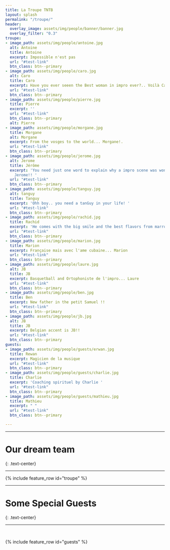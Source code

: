 ```yaml
---
title: La Troupe TNTB
layout: splash
permalink: "/troupe/"
header:
  overlay_image: assets/img/people/banner/banner.jpg
  overlay_filter: "0.3"
troupe:
- image_path: assets/img/people/antoine.jpg
  alt: Antoine
  title: Antoine
  excerpt: Impossible n'est pas
  url: "#test-link"
  btn_class: btn--primary
- image_path: assets/img/people/caro.jpg
  alt: Caro
  title: Caro
  excerpt: Have you ever seeen the Best woman in impro ever?.. Voilà Caro!
  url: "#test-link"
  btn_class: btn--primary
- image_path: assets/img/people/pierre.jpg
  title: Pierre
  excerpt: ''
  url: "#test-link"
  btn_class: btn--primary
  alt: Pierre
- image_path: assets/img/people/morgane.jpg
  title: Morgane
  alt: Morgane
  excerpt: From the vosges to the world... Morgane!.
  url: "#test-link"
  btn_class: btn--primary
- image_path: assets/img/people/jerome.jpg
  alt: Jerome
  title: Jérôme
  excerpt: 'You need just one word to explain why a impro scene was wonderful....C''est
    Jerome!! '
  url: "#test-link"
  btn_class: btn--primary
- image_path: assets/img/people/tanguy.jpg
  alt: tanguy
  title: Tanguy
  excerpt: 'Ohh boy.. you need a tanGuy in your life! '
  url: "#test-link"
  btn_class: btn--primary
- image_path: assets/img/people/rachid.jpg
  title: Rachid
  excerpt: 'He comes with the big smile and the best flavors from marroc..Rachid '
  url: "#test-link"
  btn_class: btn--primary
- image_path: assets/img/people/marion.jpg
  title: Marion
  excerpt: Française mais avec l'ame cubaine... Marion
  url: "#test-link"
  btn_class: btn--primary
- image_path: assets/img/people/laure.jpg
  alt: JB
  title: JB
  excerpt: Basquetball and Ortophoniste de l'impro... Laure
  url: "#test-link"
  btn_class: btn--primary
- image_path: assets/img/people/ben.jpg
  title: Ben
  excerpt: New father in the petit Samuel !!
  url: "#test-link"
  btn_class: btn--primary
- image_path: assets/img/people/jb.jpg
  alt: JB
  title: JB
  excerpt: Belgian accent is JB!!
  url: "#test-link"
  btn_class: btn--primary
guests:
- image_path: assets/img/people/guests/erwan.jpg
  title: Rewan
  excerpt: Magicien de la musique
  url: "#test-link"
  btn_class: btn--primary
- image_path: assets/img/people/guests/charlie.jpg
  title: Charlie
  excerpt: 'Coaching spirituel by Charlie '
  url: "#test-link"
  btn_class: btn--primary
- image_path: assets/img/people/guests/mathieu.jpg
  title: Mathieu
  excerpt: " "
  url: "#test-link"
  btn_class: btn--primary

---
```

---
# Our dream team
{: .text-center}

----



{% include feature_row id="troupe" %}


---

# Some Special Guests
{: .text-center}

---
<br>


{% include feature_row id="guests"  %}